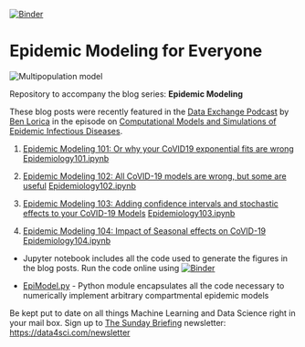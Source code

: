 [![Binder](https://mybinder.org/badge_logo.svg)](https://mybinder.org/v2/gh/DataForScience/Epidemiology101/master)

# Epidemic Modeling for Everyone

![Multipopulation model](https://raw.githubusercontent.com/DataForScience/Epidemiology101/master/SEIIRD_model_season.png)

Repository to accompany the blog series: __Epidemic Modeling__

These blog posts were recently featured in the [Data Exchange Podcast](https://thedataexchange.media/) by [Ben Lorica](https://twitter.com/bigdata) in the episode on [Computational Models and Simulations of Epidemic Infectious Diseases](https://thedataexchange.media/computational-models-and-simulations-of-epidemic-infectious-diseases/).

1. [Epidemic Modeling 101: Or why your CoVID19 exponential fits are wrong](https://medium.com/data-for-science/epidemic-modeling-101-or-why-your-covid19-exponential-fits-are-wrong-97aa50c55f8) [Epidemiology101.ipynb](https://github.com/DataForScience/Epidemiology101/blob/master/Epidemiology101.ipynb)

2. [Epidemic Modeling 102: All CoVID-19 models are wrong, but some are useful](https://medium.com/data-for-science/epidemic-modeling-102-all-covid-19-models-are-wrong-but-some-are-useful-c81202cc6ee9) [Epidemiology102.ipynb](https://github.com/DataForScience/Epidemiology101/blob/master/Epidemiology102.ipynb)

3. [Epidemic Modeling 103: Adding confidence intervals and stochastic effects to your CoVID-19 Models](https://medium.com/data-for-science/epidemic-modeling-103-adding-confidence-intervals-and-stochastic-effects-to-your-covid-19-models-be618b995d6b) [Epidemiology103.ipynb](https://github.com/DataForScience/Epidemiology101/blob/master/Epidemiology103.ipynb)

4. [Epidemic Modeling 104: Impact of Seasonal effects on CoVID-19](https://medium.com/data-for-science/epidemic-modeling-104-impact-of-seasonal-effects-on-covid-19-16a1b14056f) [Epidemiology104.ipynb](https://github.com/DataForScience/Epidemiology101/blob/master/Epidemiology104.ipynb)

- Jupyter notebook includes all the code used to generate the figures in the blog posts. Run the code online using  [![Binder](https://mybinder.org/badge_logo.svg)](https://mybinder.org/v2/gh/DataForScience/Epidemiology101/master)

- [EpiModel.py](https://github.com/DataForScience/Epidemiology101/blob/master/EpiModel.py) - Python module encapsulates all the code necessary to numerically implement arbitrary compartmental epidemic models

Be kept put to date on all things Machine Learning and Data Science right in your mail box. Sign up to [The Sunday Briefing](https://data4sci.com/newsletter) newsletter: https://data4sci.com/newsletter
